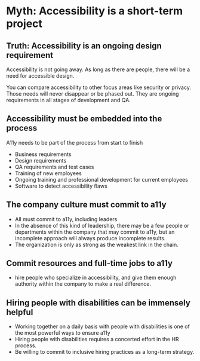 # Myth: Accessibility is a short-term project

## Truth: Accessibility is an ongoing design requirement

Accessibility is not going away. As long as there are people, there will be a need for accessible design.

You can compare accessibility to other focus areas like security or privacy. Those needs will never disappear or be phased out. They are ongoing requirements in all stages of development and QA.

## Accessibility must be embedded into the process

A11y needs to be part of the process from start to finish

- Business requirements
- Design requirements
- QA requirements and test cases
- Training of new employees
- Ongoing training and professional development for current employees
- Software to detect accessibility flaws

## The company culture must commit to a11y

- All must commit to a11y, including leaders
- In the absence of this kind of leadership, there may be a few people or departments within the company that may commit to a11y, but an incomplete approach will always produce incomplete results.
- The organization is only as strong as the weakest link in the chain.

## Commit resources and full-time jobs to a11y

- hire people who specialize in accessibility, and give them enough authority within the company to make a real difference.

## Hiring people with disabilities can be immensely helpful

- Working together on a daily basis with people with disabilities is one of the most powerful ways to ensure a11y
- Hiring people with disabilities requires a concerted effort in the HR process.
- Be willing to commit to inclusive hiring practices as a long-term strategy.
